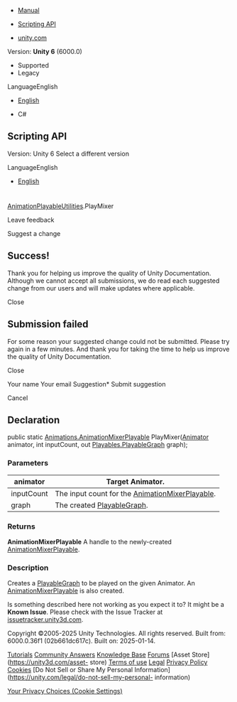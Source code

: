 [ ]()

  * [Manual](../Manual/index.html)
  * [Scripting API](../ScriptReference/index.html)

  * [unity.com](https://unity.com/)

Version: **Unity 6** (6000.0)

  * Supported
  * Legacy

LanguageEnglish

  * [English]()

  * C#

[ ](https://docs.unity3d.com)

## Scripting API

Version: Unity 6 Select a different version

LanguageEnglish

  * [English]()

#
[AnimationPlayableUtilities](Playables.AnimationPlayableUtilities.html).PlayMixer

Leave feedback

Suggest a change

## Success!

Thank you for helping us improve the quality of Unity Documentation. Although
we cannot accept all submissions, we do read each suggested change from our
users and will make updates where applicable.

Close

## Submission failed

For some reason your suggested change could not be submitted. Please <a>try
again</a> in a few minutes. And thank you for taking the time to help us
improve the quality of Unity Documentation.

Close

Your name Your email Suggestion* Submit suggestion

Cancel

[ ]()

## Declaration

public static
[Animations.AnimationMixerPlayable](Animations.AnimationMixerPlayable.html)
PlayMixer([Animator](Animator.html) animator, int inputCount, out
[Playables.PlayableGraph](Playables.PlayableGraph.html) graph);

### Parameters

animator | Target Animator.  
---|---  
inputCount | The input count for the [AnimationMixerPlayable](Animations.AnimationMixerPlayable.html).  
graph | The created [PlayableGraph](Playables.PlayableGraph.html).  
  
### Returns

**AnimationMixerPlayable** A handle to the newly-created
[AnimationMixerPlayable](Animations.AnimationMixerPlayable.html).

### Description

Creates a [PlayableGraph](Playables.PlayableGraph.html) to be played on the
given Animator. An
[AnimationMixerPlayable](Animations.AnimationMixerPlayable.html) is also
created.

Is something described here not working as you expect it to? It might be a
**Known Issue**. Please check with the Issue Tracker at
[issuetracker.unity3d.com](https://issuetracker.unity3d.com).

Copyright ©2005-2025 Unity Technologies. All rights reserved. Built from:
6000.0.36f1 (02b661dc617c). Built on: 2025-01-14.

[Tutorials](https://unity3d.com/learn) [Community
Answers](https://answers.unity3d.com) [Knowledge
Base](https://support.unity3d.com/hc/en-us)
[Forums](https://forum.unity3d.com) [Asset Store](https://unity3d.com/asset-
store) [Terms of use](https://docs.unity3d.com/Manual/TermsOfUse.html)
[Legal](https://unity.com/legal) [Privacy
Policy](https://unity.com/legal/privacy-policy)
[Cookies](https://unity.com/legal/cookie-policy) [Do Not Sell or Share My
Personal Information](https://unity.com/legal/do-not-sell-my-personal-
information)

[Your Privacy Choices (Cookie Settings)](javascript:void\(0\);)

